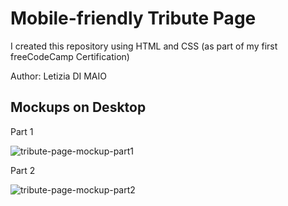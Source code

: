 # Mobile-friendly Tribute Page

I created this repository using HTML and CSS
(as part of my first freeCodeCamp Certification)

Author: Letizia DI MAIO

## Mockups on Desktop 

<p>Part 1</p>
<img src="https://user-images.githubusercontent.com/109817389/181714045-862677fa-b91c-406b-86c5-7fbff35f851c.JPG" alt="tribute-page-mockup-part1" />

<p>Part 2</p>
<img src="https://user-images.githubusercontent.com/109817389/181714071-24bf35d0-9db1-45da-8c4c-429289fa2e0c.JPG" alt="tribute-page-mockup-part2" />
